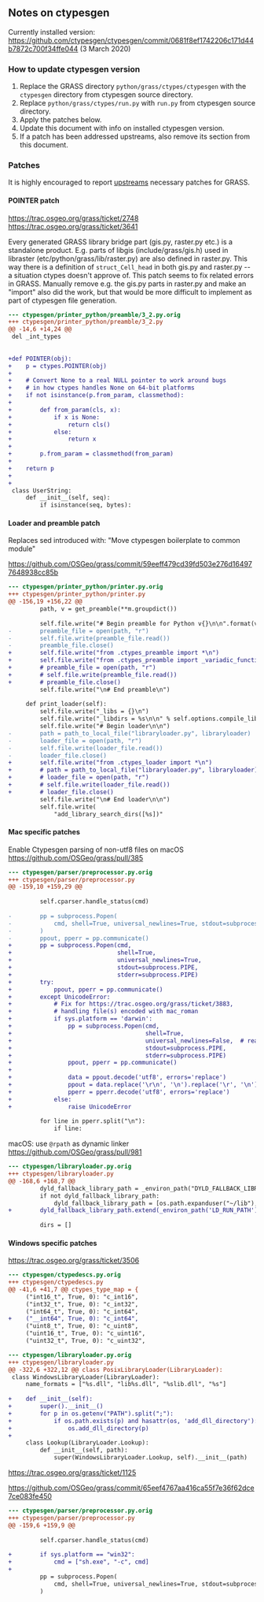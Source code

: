 ## Notes on ctypesgen

Currently installed version: https://github.com/ctypesgen/ctypesgen/commit/0681f8ef1742206c171d44b7872c700f34ffe044 (3 March 2020)


### How to update ctypesgen version

1. Replace the GRASS directory `python/grass/ctypes/ctypesgen` with the `ctypesgen`
   directory from ctypesgen source directory.
2. Replace `python/grass/ctypes/run.py` with `run.py` from ctypesgen source directory.
3. Apply the patches below.
4. Update this document with info on installed ctypesgen version.
5. If a patch has been addressed upstreams, also remove its section from this document.

### Patches

It is highly encouraged to report [upstreams](https://github.com/davidjamesca/ctypesgen) necessary patches for GRASS.

#### POINTER patch

https://trac.osgeo.org/grass/ticket/2748
https://trac.osgeo.org/grass/ticket/3641

Every generated GRASS library bridge part (gis.py, raster.py etc.) is a standalone
product. E.g. parts of libgis (include/grass/gis.h) used in libraster
(etc/python/grass/lib/raster.py) are also defined in raster.py. This way there
is a definition of `struct_Cell_head` in both gis.py and raster.py -- a situation
ctypes doesn't approve of. This patch seems to fix related errors in GRASS.
Manually remove e.g. the gis.py parts in raster.py and make an "import" also did
the work, but that would be more difficult to implement as part of ctypesgen
file generation.

```diff
--- ctypesgen/printer_python/preamble/3_2.py.orig
+++ ctypesgen/printer_python/preamble/3_2.py
@@ -14,6 +14,24 @@
 del _int_types
 
 
+def POINTER(obj):
+    p = ctypes.POINTER(obj)
+
+    # Convert None to a real NULL pointer to work around bugs
+    # in how ctypes handles None on 64-bit platforms
+    if not isinstance(p.from_param, classmethod):
+
+        def from_param(cls, x):
+            if x is None:
+                return cls()
+            else:
+                return x
+
+        p.from_param = classmethod(from_param)
+
+    return p
+
+
 class UserString:
     def __init__(self, seq):
         if isinstance(seq, bytes):

```

#### Loader and preamble patch

Replaces sed introduced with:
"Move ctypesgen boilerplate to common module"

https://github.com/OSGeo/grass/commit/59eeff479cd39fd503e276d164977648938cc85b


```diff
--- ctypesgen/printer_python/printer.py.orig
+++ ctypesgen/printer_python/printer.py
@@ -156,19 +156,22 @@
         path, v = get_preamble(**m.groupdict())
 
         self.file.write("# Begin preamble for Python v{}\n\n".format(v))
-        preamble_file = open(path, "r")
-        self.file.write(preamble_file.read())
-        preamble_file.close()
+        self.file.write("from .ctypes_preamble import *\n")
+        self.file.write("from .ctypes_preamble import _variadic_function\n")
+        # preamble_file = open(path, "r")
+        # self.file.write(preamble_file.read())
+        # preamble_file.close()
         self.file.write("\n# End preamble\n")
 
     def print_loader(self):
         self.file.write("_libs = {}\n")
         self.file.write("_libdirs = %s\n\n" % self.options.compile_libdirs)
         self.file.write("# Begin loader\n\n")
-        path = path_to_local_file("libraryloader.py", libraryloader)
-        loader_file = open(path, "r")
-        self.file.write(loader_file.read())
-        loader_file.close()
+        self.file.write("from .ctypes_loader import *\n")        
+        # path = path_to_local_file("libraryloader.py", libraryloader)
+        # loader_file = open(path, "r")
+        # self.file.write(loader_file.read())
+        # loader_file.close()
         self.file.write("\n# End loader\n\n")
         self.file.write(
             "add_library_search_dirs([%s])"

```

#### Mac specific patches

Enable Ctypesgen parsing of non-utf8 files on macOS https://github.com/OSGeo/grass/pull/385

```diff
--- ctypesgen/parser/preprocessor.py.orig
+++ ctypesgen/parser/preprocessor.py
@@ -159,10 +159,29 @@
 
         self.cparser.handle_status(cmd)
 
-        pp = subprocess.Popen(
-            cmd, shell=True, universal_newlines=True, stdout=subprocess.PIPE, stderr=subprocess.PIPE
-        )
-        ppout, pperr = pp.communicate()
+        pp = subprocess.Popen(cmd,
+                              shell=True,
+                              universal_newlines=True,
+                              stdout=subprocess.PIPE,
+                              stderr=subprocess.PIPE)
+        try:
+            ppout, pperr = pp.communicate()
+        except UnicodeError:
+            # Fix for https://trac.osgeo.org/grass/ticket/3883,
+            # handling file(s) encoded with mac_roman
+            if sys.platform == 'darwin':
+                pp = subprocess.Popen(cmd,
+                                      shell=True,
+                                      universal_newlines=False,  # read as binary
+                                      stdout=subprocess.PIPE,
+                                      stderr=subprocess.PIPE)
+                ppout, pperr = pp.communicate()
+
+                data = ppout.decode('utf8', errors='replace')
+                ppout = data.replace('\r\n', '\n').replace('\r', '\n')
+                pperr = pperr.decode('utf8', errors='replace')
+            else:
+                raise UnicodeError
 
         for line in pperr.split("\n"):
             if line:

```


macOS: use `@rpath` as dynamic linker https://github.com/OSGeo/grass/pull/981

```diff
--- ctypesgen/libraryloader.py.orig
+++ ctypesgen/libraryloader.py
@@ -168,6 +168,7 @@
         dyld_fallback_library_path = _environ_path("DYLD_FALLBACK_LIBRARY_PATH")
         if not dyld_fallback_library_path:
             dyld_fallback_library_path = [os.path.expanduser("~/lib"), "/usr/local/lib", "/usr/lib"]
+        dyld_fallback_library_path.extend(_environ_path('LD_RUN_PATH'))
 
         dirs = []

```


#### Windows specific patches

https://trac.osgeo.org/grass/ticket/3506

```diff
--- ctypesgen/ctypedescs.py.orig
+++ ctypesgen/ctypedescs.py
@@ -41,6 +41,7 @@ ctypes_type_map = {
     ("int16_t", True, 0): "c_int16",
     ("int32_t", True, 0): "c_int32",
     ("int64_t", True, 0): "c_int64",
+    ("__int64", True, 0): "c_int64",
     ("uint8_t", True, 0): "c_uint8",
     ("uint16_t", True, 0): "c_uint16",
     ("uint32_t", True, 0): "c_uint32",

```

```diff
--- ctypesgen/libraryloader.py.orig
+++ ctypesgen/libraryloader.py
@@ -322,6 +322,12 @@ class PosixLibraryLoader(LibraryLoader):
 class WindowsLibraryLoader(LibraryLoader):
     name_formats = ["%s.dll", "lib%s.dll", "%slib.dll", "%s"]
 
+    def __init__(self):
+        super().__init__()
+        for p in os.getenv("PATH").split(";"):
+            if os.path.exists(p) and hasattr(os, 'add_dll_directory'):
+                os.add_dll_directory(p)
+
     class Lookup(LibraryLoader.Lookup):
         def __init__(self, path):
             super(WindowsLibraryLoader.Lookup, self).__init__(path)

```

https://trac.osgeo.org/grass/ticket/1125

https://github.com/OSGeo/grass/commit/65eef4767aa416ca55f7e36f62dce7ce083fe450

```diff
--- ctypesgen/parser/preprocessor.py.orig
+++ ctypesgen/parser/preprocessor.py
@@ -159,6 +159,9 @@
 
         self.cparser.handle_status(cmd)
 
+        if sys.platform == "win32":
+            cmd = ["sh.exe", "-c", cmd]
+
         pp = subprocess.Popen(
             cmd, shell=True, universal_newlines=True, stdout=subprocess.PIPE, stderr=subprocess.PIPE
         )

```
